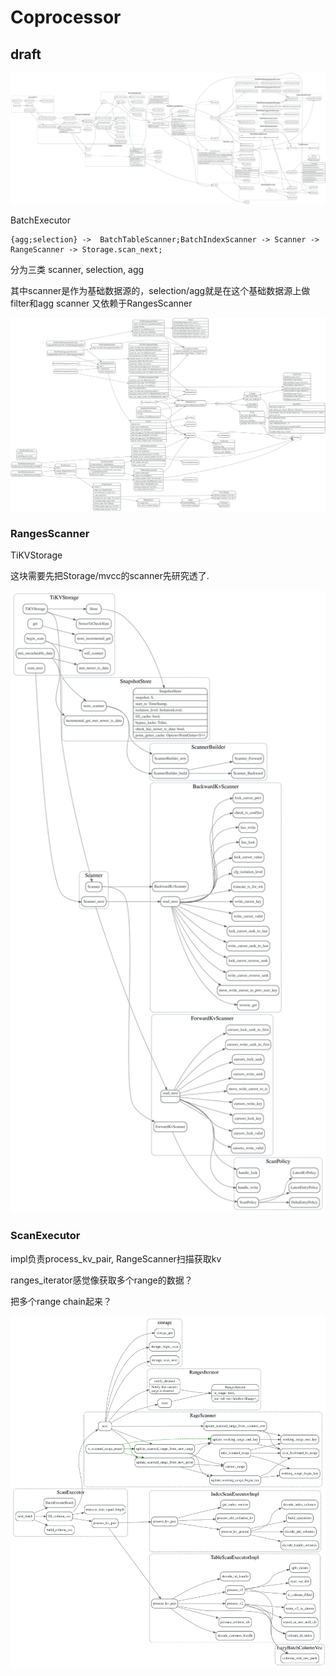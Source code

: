 # Coprocessor

## draft

![](./dot/coprocessor-draft.svg)

BatchExecutor

```
{agg;selection} ->  BatchTableScanner;BatchIndexScanner -> Scanner -> RangeScanner -> Storage.scan_next;
```

分为三类 scanner, selection, agg

其中scanner是作为基础数据源的，selection/agg就是在这个基础数据源上做filter和agg
scanner 又依赖于RangesScanner

![](./dot/coprocessor_BatchExecutor.svg)

### RangesScanner

TiKVStorage

这块需要先把Storage/mvcc的scanner先研究透了.

![](./dot/coprocessor_storage.svg)

### ScanExecutor

impl负责process_kv_pair, RangeScanner扫描获取kv

ranges_iterator感觉像获取多个range的数据？

把多个range chain起来？

![](./dot/coprocessor_ScanExecutor.svg)
